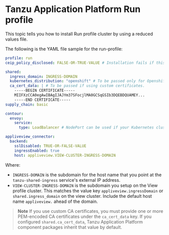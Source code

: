 # Tanzu Application Platform Run profile

This topic tells you how to install Run profile cluster by using a reduced values file.

The following is the YAML file sample for the run-profile:

```yaml
profile: run
ceip_policy_disclosed: FALSE-OR-TRUE-VALUE # Installation fails if this is not set to true. Not a string.

shared:
  ingress_domain: INGRESS-DOMAIN
  kubernetes_distribution: "openshift" # To be passed only for Openshift. Defaults to "".
  ca_cert_data: | # To be passed if using custom certificates.
    -----BEGIN CERTIFICATE-----
    MIIFXzCCA0egAwIBAgIJAJYm37SFocjlMA0GCSqGSIb3DQEBDQUAMEY...
    -----END CERTIFICATE-----
supply_chain: basic

contour:
  envoy:
    service:
      type: LoadBalancer # NodePort can be used if your Kubernetes cluster doesn't support LoadBalancing.

appliveview_connector:
  backend:
    sslDisabled: TRUE-OR-FALSE-VALUE
    ingressEnabled: true
    host: appliveview.VIEW-CLUSTER-INGRESS-DOMAIN
```

Where:

- `INGRESS-DOMAIN` is the subdomain for the host name that you point at the `tanzu-shared-ingress`
service's external IP address.
- `VIEW-CLUSTER-INGRESS-DOMAIN` is the subdomain you setup on the View profile cluster. This matches the value key `appliveview.ingressDomain` or `shared.ingress_domain` on the view cluster. Include the default host name `appliveview.` ahead of the domain.

>**Note** If you use custom CA certificates, you must provide one or more PEM-encoded CA certificates under the `ca_cert_data` key. If you configured `shared.ca_cert_data`, Tanzu Application Platform component packages inherit that value by default.
